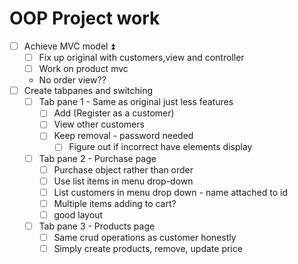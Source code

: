 # OOP Project work

- [ ] Achieve MVC model ⏫ 
	- [ ] Fix up original with customers,view and controller
	- [ ] Work on product mvc 
	- No order view??
- [ ] Create tabpanes and switching
	- [ ] Tab pane 1 - Same as original just less features
		- [ ] Add (Register as a customer)
		- [ ] View other customers 
		- [ ] Keep removal - password needed
			- [ ] Figure out if incorrect have elements display 
	- [ ] Tab pane 2 - Purchase page
		- [ ] Purchase object rather than order
		- [ ] Use list items in menu drop-down 
		- [ ] List customers in menu drop down - name attached to id 
		- [ ] Multiple items adding to cart?
		- [ ] good layout
	- [ ] Tab pane 3 - Products page
		- [ ] Same crud operations as customer honestly
		- [ ] Simply create products, remove, update price